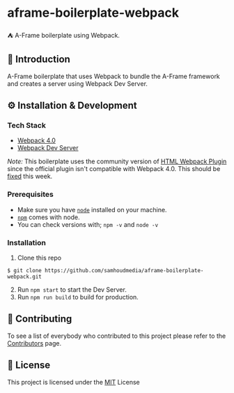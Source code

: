 # aframe-boilerplate-webpack
⛺️ A-Frame boilerplate using Webpack.

## 📖 Introduction
A-Frame boilerplate that uses Webpack to bundle the A-Frame framework and creates a server using Webpack Dev Server.

## ⚙ Installation & Development
### Tech Stack
* [Webpack 4.0](https://www.npmjs.com/package/webpack)
* [Webpack Dev Server](https://github.com/webpack/webpack-dev-server)

*Note:* This boilerplate uses the community version of [HTML Webpack Plugin](https://github.com/webpack-contrib/html-webpack-plugin) since the official plugin isn't compatible with Webpack 4.0. This should be [fixed](https://github.com/jantimon/html-webpack-plugin/issues/860) this week.

### Prerequisites
* Make sure you have [`node`](https://nodejs.org/en/) installed on your machine.
* [`npm`](https://www.npmjs.com/) comes with node.
* You can check versions with; `npm -v` and `node -v`

### Installation
1. Clone this repo
```
$ git clone https://github.com/samhoudmedia/aframe-boilerplate-webpack.git
```
2. Run `npm start` to start the Dev Server.
3. Run `npm run build` to build for production.

## 📄 Contributing
To see a list of everybody who contributed to this project please refer to the [Contributors](https://github.com/samhoudmedia/aframe-boilerplate/graphs/contributors) page.

## 📃 License
This project is licensed under the [MIT](LICENSE) License